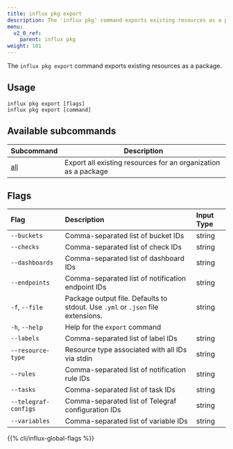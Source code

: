 ```yaml
---
title: influx pkg export
description: The 'influx pkg' command exports existing resources as a package.
menu:
  v2_0_ref:
    parent: influx pkg
weight: 101
---
```


The `influx pkg export` command exports existing resources as a package.

## Usage
```
influx pkg export [flags]
influx pkg export [command]
```

## Available subcommands
| Subcommand                                        | Description                                                    |
|:----------                                        |----------------------------------------------------------------|
| [all](/v2.0/reference/cli/influx/pkg/export/all/) | Export all existing resources for an organization as a package |

## Flags

| Flag                  | Description                                                                     | Input Type |
|:----                  |:-----------                                                                     |:---------- |
| `--buckets`           | Comma-separated list of bucket IDs                                              | string     |
| `--checks`            | Comma-separated list of check IDs                                               | string     |
| `--dashboards`        | Comma-separated list of dashboard IDs                                           | string     |
| `--endpoints`         | Comma-separated list of notification endpoint IDs                               | string     |
| `-f`, `--file`        | Package output file. Defaults to stdout. Use `.yml` or `.json` file extensions. | string     |
| `-h`, `--help`        | Help for the `export` command                                                   |            |
| `--labels`            | Comma-separated list of label IDs                                               | string     |
| `--resource-type`     | Resource type associated with all IDs via stdin                                 | string     |
| `--rules`             | Comma-separated list of notification rule IDs                                   | string     |
| `--tasks`             | Comma-separated list of task IDs                                                | string     |
| `--telegraf-configs`  | Comma-separated list of Telegraf configuration IDs                              | string     |
| `--variables`         | Comma-separated list of variable IDs                                            | string     |

{{% cli/influx-global-flags %}}
